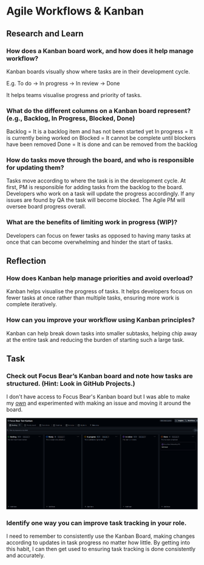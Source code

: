 # Agile Workflows & Kanban
## Research and Learn
### How does a Kanban board work, and how does it help manage workflow?
Kanban boards visually show where tasks are in their development cycle. 

E.g. To do -> In progress -> In review -> Done

It helps teams visualise progress and priority of tasks.

### What do the different columns on a Kanban board represent? (e.g., Backlog, In Progress, Blocked, Done)
Backlog = It is a backlog item and has not been started yet
In progress = It is currently being worked on
Blocked = It cannot be complete until blockers have been removed
Done = It is done and can be removed from the backlog

### How do tasks move through the board, and who is responsible for updating them?
Tasks move according to where the task is in the development cycle. At first, PM is responsible for adding tasks from the backlog to the board. Developers who work on a task will update the progress accordingly. If any issues are found by QA the task will become blocked. The Agile PM will oversee board progress overall.

### What are the benefits of limiting work in progress (WIP)?
Developers can focus on fewer tasks as opposed to having many tasks at once that can become overwhelming and hinder the start of tasks.

## Reflection
### How does Kanban help manage priorities and avoid overload?
Kanban helps visualise the progress of tasks. It helps developers focus on fewer tasks at once rather than multiple tasks, ensuring more work is complete iteratively.

### How can you improve your workflow using Kanban principles?
Kanban can help break down tasks into smaller subtasks, helping chip away at the entire task and reducing the burden of starting such a large task.

## Task
### Check out Focus Bear’s Kanban board and note how tasks are structured. (Hint: Look in GitHub Projects.)
I don't have access to Focus Bear's Kanban board but I was able to make my [own](https://github.com/users/brandttru/projects/1) and experimented with making an issue and moving it around the board.

![alt text](Images/test_kanban.png)

### Identify one way you can improve task tracking in your role.
I need to remember to consistently use the Kanban Board, making changes according to updates in task progress no matter how little. By getting into this habit, I can then get used to ensuring task tracking is done consistently and accurately.